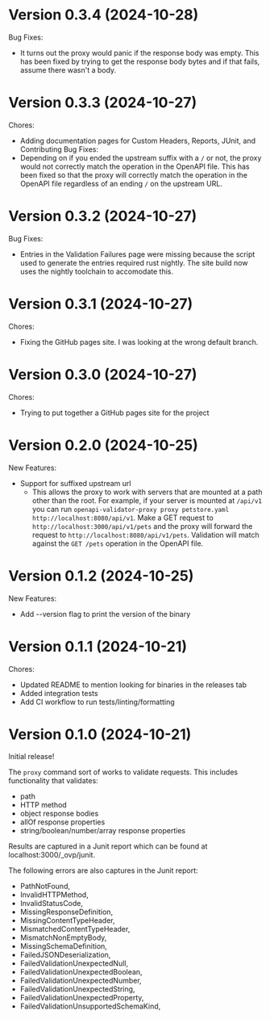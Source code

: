 # Version 0.3.4 (2024-10-28)
Bug Fixes:
- It turns out the proxy would panic if the response body was empty. This has been fixed by trying to get the response body bytes and if that fails, assume there wasn't a body.

# Version 0.3.3 (2024-10-27)
Chores:
  - Adding documentation pages for Custom Headers, Reports, JUnit, and Contributing
Bug Fixes:
  - Depending on if you ended the upstream suffix with a `/` or not, the proxy would not correctly match the operation in the OpenAPI file. This has been fixed so that the proxy will correctly match the operation in the OpenAPI file regardless of an ending `/` on the upstream URL.

# Version 0.3.2 (2024-10-27)
Bug Fixes:
  - Entries in the Validation Failures page were missing because the script used to generate the entries required rust nightly. The site build now uses the nightly toolchain to accomodate this.

# Version 0.3.1 (2024-10-27)
Chores:
  - Fixing the GitHub pages site. I was looking at the wrong default branch.

# Version 0.3.0 (2024-10-27)
Chores:
  - Trying to put together a GitHub pages site for the project

# Version 0.2.0 (2024-10-25)
New Features:
  - Support for suffixed upstream url
    - This allows the proxy to work with servers that are mounted at a path other than the root. For example, if your server is mounted at `/api/v1` you can run `openapi-validator-proxy proxy petstore.yaml http://localhost:8080/api/v1`. Make a GET request to `http://localhost:3000/api/v1/pets` and the proxy will forward the request to `http://localhost:8080/api/v1/pets`. Validation will match against the `GET /pets` operation in the OpenAPI file.

# Version 0.1.2 (2024-10-25)
New Features:
  - Add --version flag to print the version of the binary

# Version 0.1.1 (2024-10-21)
Chores:
  - Updated README to mention looking for binaries in the releases tab
  - Added integration tests
  - Add CI workflow to run tests/linting/formatting

# Version 0.1.0 (2024-10-21)

Initial release!

The `proxy` command sort of works to validate requests. This includes functionality that validates:
- path
- HTTP method
- object response bodies
- allOf response properties
- string/boolean/number/array response properties

Results are captured in a Junit report which can be found at localhost:3000/_ovp/junit.

The following errors are also captures in the Junit report:
- PathNotFound,
- InvalidHTTPMethod,
- InvalidStatusCode,
- MissingResponseDefinition,
- MissingContentTypeHeader,
- MismatchedContentTypeHeader,
- MismatchNonEmptyBody,
- MissingSchemaDefinition,
- FailedJSONDeserialization,
- FailedValidationUnexpectedNull,
- FailedValidationUnexpectedBoolean,
- FailedValidationUnexpectedNumber,
- FailedValidationUnexpectedString,
- FailedValidationUnexpectedProperty,
- FailedValidationUnsupportedSchemaKind,

